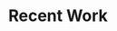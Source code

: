 ---
galleryorder: 5
thumb_path: /img/portfolio/recentWork400x400.jpg
image_path: /img/portfolio/RecentWork/01.mp4
title: Recent Work 
galleryname: RecentWork
description: A collection of my recent projects, photos, and art.
---